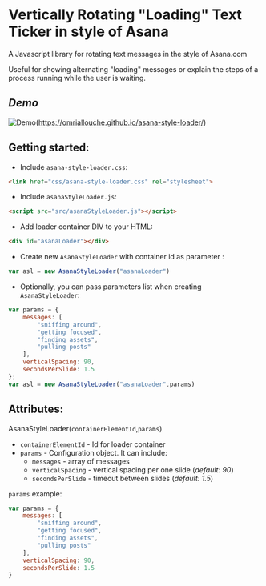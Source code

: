 # Vertically Rotating "Loading" Text Ticker in style of Asana
A Javascript library for rotating text messages in the style of Asana.com

Useful for showing alternating "loading" messages or explain the steps of a process running while the user is waiting. 

## *Demo*
![Demo](https://media.giphy.com/media/l4JzccUxHlQh5Ohri/giphy.gif)(https://omriallouche.github.io/asana-style-loader/)

## Getting started:
  - Include `asana-style-loader.css`:
```html
<link href="css/asana-style-loader.css" rel="stylesheet">
```
  - Include `asanaStyleLoader.js`:
```html
<script src="src/asanaStyleLoader.js"></script>
```
- Add loader container DIV to your HTML:
```html
<div id="asanaLoader"></div>
```
- Create new `AsanaStyleLoader` with container id as parameter : 
```javascript
var asl = new AsanaStyleLoader("asanaLoader")
```
- Optionally, you can pass parameters list when creating `AsanaStyleLoader`:
```javascript
var params = {
	messages: [
		"sniffing around",
        "getting focused",
        "finding assets",
        "pulling posts"
    ],
    verticalSpacing: 90,
    secondsPerSlide: 1.5
};
var asl = new AsanaStyleLoader("asanaLoader",params)
```

## Attributes:
AsanaStyleLoader(`containerElementId`,`params`)

 - `containerElementId` - Id for loader container
 - `params` - Configuration object. It can include:
	 - `messages` - array of messages
	 - `verticalSpacing` - vertical spacing per one slide (*default: 90*)
	 - `secondsPerSlide` - timeout between slides (*default: 1.5*) 

`params` example:
```javascript
var params = {
    messages: [
        "sniffing around",
        "getting focused",
        "finding assets",
        "pulling posts"
    ],
    verticalSpacing: 90,
    secondsPerSlide: 1.5
}
```
